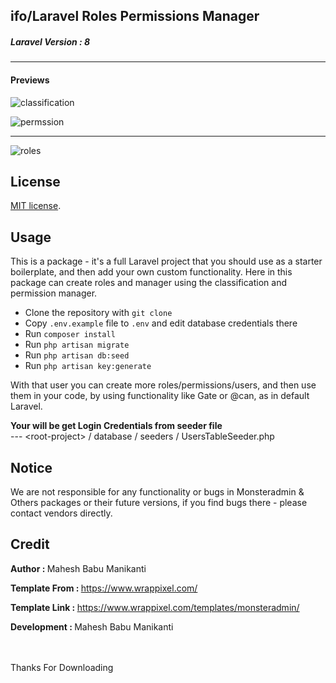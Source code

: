 ## ifo/Laravel Roles Permissions Manager
<h5>Laravel Version : 8</h5>
<hr />
<h4>Previews</h4>


<p>
  
  ![classification](https://github.com/Mmaheshbabu123/ifo-laravel-roles-manager/assets/29708637/18350c3f-80e0-47b0-bd7b-ebf143e371e5)


</p>


<p>
 
  ![permssion](https://github.com/Mmaheshbabu123/ifo-laravel-roles-manager/assets/29708637/226e5659-9346-4645-b697-14f385e5d6b8)

</p>

<hr />

<p>
   
  ![roles](https://github.com/Mmaheshbabu123/ifo-laravel-roles-manager/assets/29708637/29e35fe7-f51c-418b-b391-01a7c2f51eae)
 
</p>



## License

[MIT license](https://opensource.org/licenses/MIT).

## Usage
This is a package - it's a full Laravel project that you should use as a starter boilerplate, and then add your own custom functionality.
Here in this package can create roles and manager using the classification and permission manager.

<ul>
    <li>Clone the repository with <code>git clone</code></li>
    <li>Copy <code>.env.example</code> file to <code>.env</code> and edit database credentials there</li>
    <li>Run <code>composer install</code></li>
    <li>Run <code>php artisan migrate</code></li>
    <li>Run <code>php artisan db:seed</code></li>
    <li>Run <code>php artisan key:generate</code></li>
</ul>

With that user you can create more roles/permissions/users, and then use them in your code, by using functionality like Gate or @can, as in default Laravel.

<b>Your will be get Login Credentials from seeder file</b> <br>
--- &lt;root-project&gt; / database / seeders / UsersTableSeeder.php <br>

## Notice
We are not responsible for any functionality or bugs in Monsteradmin & Others packages or their future versions, if you find bugs there - please contact vendors directly.

## Credit

<p><b>Author : </b> Mahesh Babu Manikanti</p>
<p><b>Template From : </b> <a href="https://www.wrappixel.com/">https://www.wrappixel.com/</a> </p>
<p><b>Template Link : </b> <a href="https://www.wrappixel.com/templates/monsteradmin/">https://www.wrappixel.com/templates/monsteradmin/</a></p>
<p><b>Development : </b> Mahesh Babu Manikanti</p>
<br><br>
Thanks For Downloading
